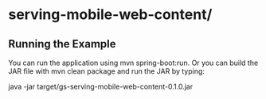 # serving-mobile-web-content/

Running the Example
------------------

You can run the application using mvn spring-boot:run. Or you can build the JAR file with mvn clean package and run the JAR by typing:

java -jar target/gs-serving-mobile-web-content-0.1.0.jar